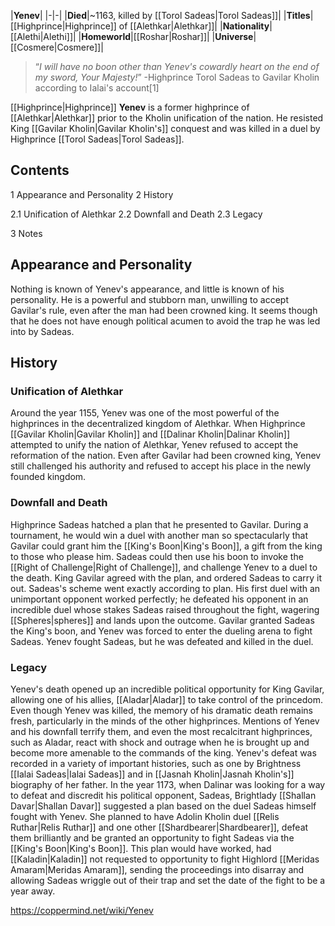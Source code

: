 |**Yenev**|
|-|-|
|**Died**|~1163, killed by [[Torol Sadeas\|Torol Sadeas]]|
|**Titles**|[[Highprince\|Highprince]] of [[Alethkar\|Alethkar]]|
|**Nationality**|[[Alethi\|Alethi]]|
|**Homeworld**|[[Roshar\|Roshar]]|
|**Universe**|[[Cosmere\|Cosmere]]|

>“*I will have no boon other than Yenev's cowardly heart on the end of my sword, Your Majesty!*”
\-Highprince Torol Sadeas to Gavilar Kholin according to Ialai's account[1]


[[Highprince\|Highprince]] **Yenev** is a former highprince of [[Alethkar\|Alethkar]] prior to the Kholin unification of the nation. He resisted King [[Gavilar Kholin\|Gavilar Kholin's]] conquest and was killed in a duel by Highprince [[Torol Sadeas\|Torol Sadeas]].

## Contents

1 Appearance and Personality
2 History

2.1 Unification of Alethkar
2.2 Downfall and Death
2.3 Legacy


3 Notes


## Appearance and Personality
Nothing is known of Yenev's appearance, and little is known of his personality. He is a powerful and stubborn man, unwilling to accept Gavilar's rule, even after the man had been crowned king. It seems though that he does not have enough political acumen to avoid the trap he was led into by Sadeas.

## History
### Unification of Alethkar
Around the year 1155, Yenev was one of the most powerful of the highprinces in the decentralized kingdom of Alethkar. When Highprince [[Gavilar Kholin\|Gavilar Kholin]] and [[Dalinar Kholin\|Dalinar Kholin]] attempted to unify the nation of Alethkar, Yenev refused to accept the reformation of the nation. Even after Gavilar had been crowned king, Yenev still challenged his authority and refused to accept his place in the newly founded kingdom.

### Downfall and Death
Highprince Sadeas hatched a plan that he presented to Gavilar. During a tournament, he would win a duel with another man so spectacularly that Gavilar could grant him the [[King's Boon\|King's Boon]], a gift from the king to those who please him. Sadeas could then use his boon to invoke the [[Right of Challenge\|Right of Challenge]], and challenge Yenev to a duel to the death. King Gavilar agreed with the plan, and ordered Sadeas to carry it out.
Sadeas's scheme went exactly according to plan. His first duel with an unimportant opponent worked perfectly; he defeated his opponent in an incredible duel whose stakes Sadeas raised throughout the fight, wagering [[Spheres\|spheres]] and lands upon the outcome. Gavilar granted Sadeas the King's boon, and Yenev was forced to enter the dueling arena to fight Sadeas. Yenev fought Sadeas, but he was defeated and killed in the duel.

### Legacy
Yenev's death opened up an incredible political opportunity for King Gavilar, allowing one of his allies, [[Aladar\|Aladar]] to take control of the princedom.
Even though Yenev was killed, the memory of his dramatic death remains fresh, particularly in the minds of the other highprinces. Mentions of Yenev and his downfall terrify them, and even the most recalcitrant highprinces, such as Aladar, react with shock and outrage when he is brought up and become more amenable to the commands of the king. Yenev's defeat was recorded in a variety of important histories, such as one by Brightness [[Ialai Sadeas\|Ialai Sadeas]] and in [[Jasnah Kholin\|Jasnah Kholin's]] biography of her father.
In the year 1173, when Dalinar was looking for a way to defeat and discredit his political opponent, Sadeas, Brightlady [[Shallan Davar\|Shallan Davar]] suggested a plan based on the duel Sadeas himself fought with Yenev. She planned to have Adolin Kholin duel [[Relis Ruthar\|Relis Ruthar]] and one other [[Shardbearer\|Shardbearer]], defeat them brilliantly and be granted an opportunity to fight Sadeas via the [[King's Boon\|King's Boon]]. This plan would have worked, had [[Kaladin\|Kaladin]] not requested to opportunity to fight Highlord [[Meridas Amaram\|Meridas Amaram]], sending the proceedings into disarray and allowing Sadeas wriggle out of their trap and set the date of the fight to be a year away.



https://coppermind.net/wiki/Yenev